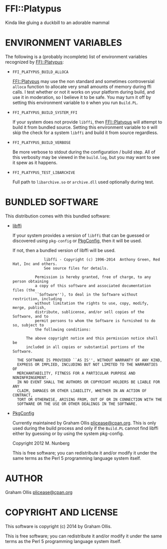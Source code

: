 # FFI::Platypus

Kinda like gluing a duckbill to an adorable mammal

# ENVIRONMENT VARIABLES

The following is a (probably incomplete) list of environment variables
recognized by [FFI::Platypus](https://metacpan.org/pod/FFI::Platypus):

- `FFI_PLATYPUS_BUILD_ALLOCA`

    [FFI::Platypus](https://metacpan.org/pod/FFI::Platypus) may use the non standard and sometimes controversial `alloca`
    function to allocate very small amounts of memory during ffi calls.  I
    test whether or not it works on your platform during build, and use it in
    moderation, so I believe it to be safe.  You may turn it off by setting
    this environment variable to `0` when you run `Build.PL`.

- `FFI_PLATYPUS_BUILD_SYSTEM_FFI`

    If your system does not provide `libffi`, then [FFI::Platypus](https://metacpan.org/pod/FFI::Platypus) will attempt
    to build it from bundled source.  Setting this environment variable to `0`
    will skip the check for a system `libffi` and build it from source regardless.

- `FFI_PLATYPUS_BUILD_VERBOSE`

    Be more verbose to stdout during the configuration / build step.  All
    of this verbosity may be viewed in the `build.log`, but you may want
    to see it spew as it happens.

- `FFI_PLATYPUS_TEST_LIBARCHIVE`

    Full path to `libarchive.so` or `archive.dll` used optionally during test.

# BUNDLED SOFTWARE

This distribution comes with this bundled software:

- [libffi](https://metacpan.org/pod/libffi)

    If your system provides a version of `libffi` that can be guessed or
    discovered using `pkg-config` or [PkgConfig](https://metacpan.org/pod/PkgConfig), then it will be used.

    If not, then a bundled version of libffi will be used.

                    libffi - Copyright (c) 1996-2014  Anthony Green, Red Hat, Inc and others.
                    See source files for details.
                    
                Permission is hereby granted, free of charge, to any person obtaining
                a copy of this software and associated documentation files (the
                ``Software''), to deal in the Software without restriction, including
                without limitation the rights to use, copy, modify, merge, publish,
                distribute, sublicense, and/or sell copies of the Software, and to
                permit persons to whom the Software is furnished to do so, subject to
                the following conditions:
                
            The above copyright notice and this permission notice shall be
            included in all copies or substantial portions of the Software.
            
        THE SOFTWARE IS PROVIDED ``AS IS'', WITHOUT WARRANTY OF ANY KIND,
        EXPRESS OR IMPLIED, INCLUDING BUT NOT LIMITED TO THE WARRANTIES OF
        MERCHANTABILITY, FITNESS FOR A PARTICULAR PURPOSE AND NONINFRINGEMENT.
        IN NO EVENT SHALL THE AUTHORS OR COPYRIGHT HOLDERS BE LIABLE FOR ANY
        CLAIM, DAMAGES OR OTHER LIABILITY, WHETHER IN AN ACTION OF CONTRACT,
        TORT OR OTHERWISE, ARISING FROM, OUT OF OR IN CONNECTION WITH THE
        SOFTWARE OR THE USE OR OTHER DEALINGS IN THE SOFTWARE.

- [PkgConfig](https://metacpan.org/pod/PkgConfig)

    Currently maintained by Graham Ollis <plicease@cpan.org>.
    This is only used during the build process and only if the `Build.PL`
    cannot find libffi either by guessing or by using the system pkg-config.

    Copyright 2012 M. Nunberg

    This is free software; you can redistribute it and/or modify it under the same terms as the Perl 5 programming language system itself.

# AUTHOR

Graham Ollis <plicease@cpan.org>

# COPYRIGHT AND LICENSE

This software is copyright (c) 2014 by Graham Ollis.

This is free software; you can redistribute it and/or modify it under
the same terms as the Perl 5 programming language system itself.

